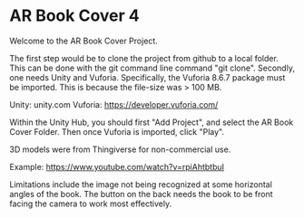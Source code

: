 # AR Book Cover 4
 
 Welcome to the AR Book Cover Project. 
 
 The first step would be to clone the project from github to a local folder. This can be done with the git command line command "git clone". 
 Secondly, one needs Unity and Vuforia. Specifically, the Vuforia 8.6.7 package must be imported. This is because the file-size was > 100 MB.  
 
 Unity: unity.com
 Vuforia: https://developer.vuforia.com/ 
 
 Within the Unity Hub, you should first "Add Project", and select the AR Book Cover Folder. Then once Vuforia is imported, click "Play". 
 
 3D models were from Thingiverse for non-commercial use. 
 
 Example: https://www.youtube.com/watch?v=rpiAhtbtbuI 
 
 Limitations include the image not being recognized at some horizontal angles of the book. The button on the back needs the book to be front facing the camera to work most effectively. 